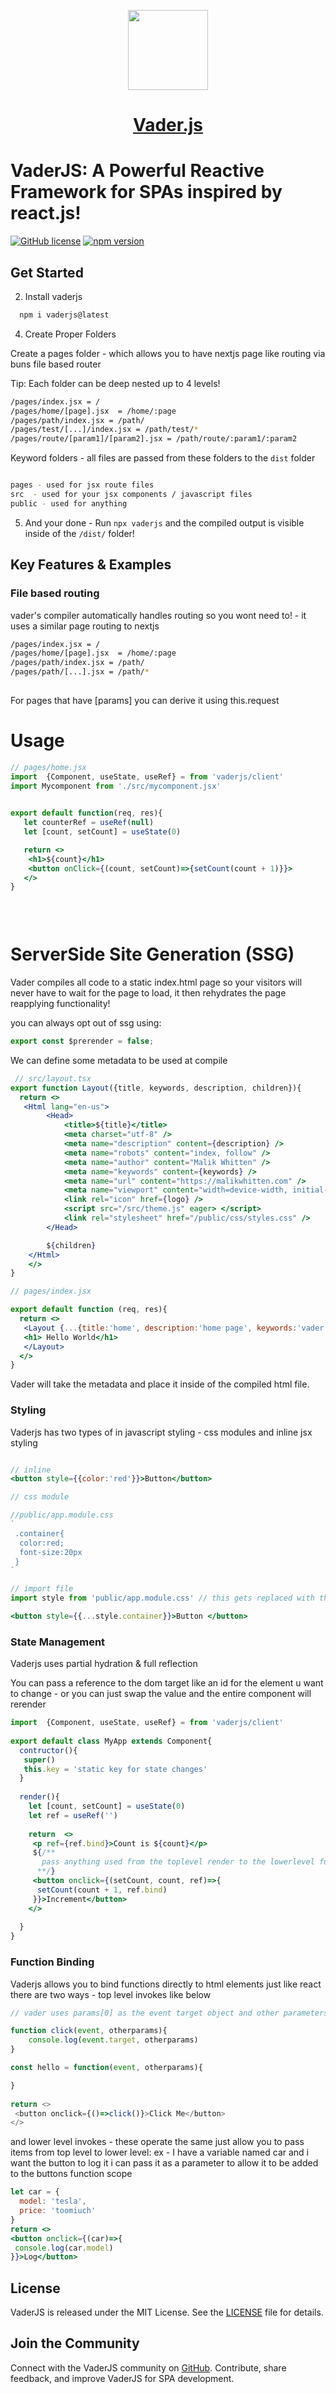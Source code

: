 
<p align="center">
  <a href="https://vader-js.pages.dev">
    <picture>
      <source media="(prefers-color-scheme: dark)" srcset="/icon.jpeg">
      <img src="./logo.png" height="128">
    </picture>
    <h1 align="center">Vader.js</h1>
  </a>
</p>

# VaderJS: A Powerful Reactive Framework for SPAs inspired by react.js!

[![GitHub license](https://img.shields.io/badge/license-MIT-blue.svg)](https://github.com/Postr-Inc/Vader.js/blob/main/LICENSE) [![npm version](https://img.shields.io/npm/v/vaderjs.svg?style=flat)](https://www.npmjs.com/package/vaderjs) 

 

## Get Started 

2. Install vaderjs

 ```bash
   npm i vaderjs@latest
 ```

4.  Create Proper Folders

Create a pages folder - which allows you to have nextjs page like routing via buns file based router

Tip: Each folder can be deep nested up to 4 levels!

```bash
/pages/index.jsx = /
/pages/home/[page].jsx  = /home/:page
/pages/path/index.jsx = /path/
/pages/test/[...]/index.jsx = /path/test/*
/pages/route/[param1]/[param2].jsx = /path/route/:param1/:param2
```
Keyword folders - all files are passed from these folders to the `dist` folder

```bash

pages - used for jsx route files
src  - used for your jsx components / javascript files
public - used for anything 

```

 

5. And your done - Run `npx vaderjs` and the compiled output is visible inside of the `/dist/` folder!


## Key Features & Examples
 
### File based routing
vader's compiler automatically handles routing so you wont need to! - it uses a similar page routing to nextjs

```bash
/pages/index.jsx = /
/pages/home/[page].jsx  = /home/:page
/pages/path/index.jsx = /path/
/pages/path/[...].jsx = /path/*
 
```
For pages that have [params] you can derive it using this.request
 

# Usage

 
```jsx
// pages/home.jsx
import  {Component, useState, useRef} = from 'vaderjs/client'
import Mycomponent from './src/mycomponent.jsx' 

 
export default function(req, res){
   let counterRef = useRef(null)
   let [count, setCount] = useState(0)

   return <>
    <h1>${count}</h1>
    <button onClick={(count, setCount)=>{setCount(count + 1)}}>
   </>
}
 

 
```

# ServerSide Site Generation (SSG)

Vader compiles all code to a static index.html page so your visitors will never have to wait for the page to load, it then rehydrates the page reapplying functionality!

you can always opt out of ssg using:  

```js
export const $prerender = false;
```
We can define some metadata to be used at compile

```jsx
 // src/layout.tsx
export function Layout({title, keywords, description, children}){
  return <>
   <Html lang="en-us">
        <Head>
            <title>${title}</title>
            <meta charset="utf-8" />
            <meta name="description" content={description} /> 
            <meta name="robots" content="index, follow" />
            <meta name="author" content="Malik Whitten" />
            <meta name="keywords" content={keywords} />
            <meta name="url" content="https://malikwhitten.com" />
            <meta name="viewport" content="width=device-width, initial-scale=1.0" />
            <link rel="icon" href={logo} /> 
            <script src="/src/theme.js" eager> </script>
            <link rel="stylesheet" href="/public/css/styles.css" />
        </Head>

        ${children}
    </Html>
    </>
}

// pages/index.jsx

export default function (req, res){
  return <>
   <Layout {...{title:'home', description:'home page', keywords:'vader.js', logo:''}}>
   <h1> Hello World</h1>
   </Layout>
  </>
}

```
Vader will take the metadata and place it inside of the compiled html file.
 
### Styling

Vaderjs has two types of in javascript styling - css modules and inline jsx styling
```jsx

// inline
<button style={{color:'red'}}>Button</button>

// css module

//public/app.module.css
`
 .container{
  color:red;
  font-size:20px
 }
`

// import file
import style from 'public/app.module.css' // this gets replaced with the compiled css output

<button style={{...style.container}}>Button </button>

```
### State Management
Vaderjs uses partial hydration & full reflection

You can pass a reference to the dom target like an id for the element u want to change - or you can just swap the value and the entire component will rerender

```jsx
import  {Component, useState, useRef} = from 'vaderjs/client'
 
export default class MyApp extends Component{
  contructor(){
   super()
   this.key = 'static key for state changes'
  }
  
  render(){
    let [count, setCount] = useState(0)
    let ref = useRef('')
   
    return  <>
     <p ref={ref.bind}>Count is ${count}</p>
     ${/**
       pass anything used from the toplevel render to the lowerlevel function params to be able to invoke!
      **/}
     <button onclick={(setCount, count, ref)=>{
      setCount(count + 1, ref.bind)
     }}>Increment</button>
    </>
    
  }
} 
```


### Function Binding

Vaderjs allows you to bind functions directly to html elements just like react
there are two ways - top level invokes like below

```javascript
// vader uses params[0] as the event target object and other parameters resolve after

function click(event, otherparams){
    console.log(event.target, otherparams)
}

const hello = function(event, otherparams){

}
 
return <>
 <button onclick={()=>click()}>Click Me</button>
</>
```
 
and lower level invokes - these operate the same just allow you to pass items from top level to lower level: ex - I have a variable named car and i want the button to log it i can pass it as a parameter to allow it to be added to the buttons function scope

```jsx
let car = {
  model: 'tesla',
  price: 'toomiuch'
}
return <>
<button onclick={(car)=>{
 console.log(car.model)
}}>Log</button>
```

 

 
 

## License

VaderJS is released under the MIT License. See the [LICENSE](https://github.com/Postr-Inc/Vader.js/blob/main/LICENSE) file for details.

## Join the Community

Connect with the VaderJS community on [GitHub](https://github.com/Postr-Inc/Vader.js). Contribute, share feedback, and improve VaderJS for SPA development. 
 